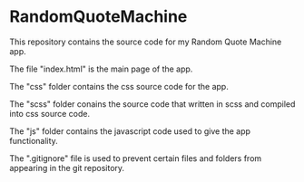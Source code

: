 # RandomQuoteMachine

This repository contains the source code for my Random Quote Machine app.

The file "index.html" is the main page of the app.

The "css" folder contains the css source code for the app.

The "scss" folder conains the source code that written in scss and compiled into css source code.

The "js" folder contains the javascript code used to give the app functionality.

The ".gitignore" file is used to prevent certain files and folders from appearing in the git repository.
